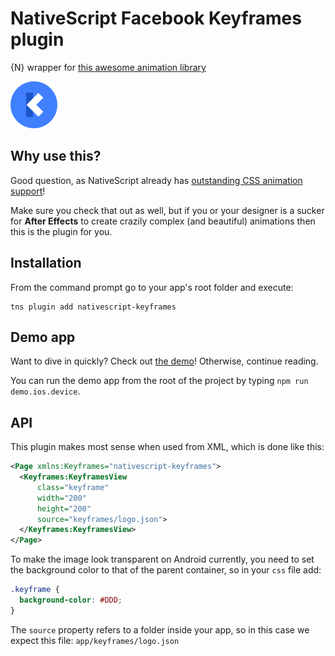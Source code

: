 # NativeScript Facebook Keyframes plugin
{N} wrapper for [this awesome animation library](https://github.com/facebookincubator/Keyframes)

<img src="https://raw.githubusercontent.com/EddyVerbruggen/nativescript-keyframes/master/media/keyframes-logo.png" />

## Why use this?
Good question, as NativeScript already has [outstanding CSS animation support](https://docs.nativescript.org/ui/animation-css.html)!

Make sure you check that out as well, but if you or your designer is a sucker for __After Effects__
to create crazily complex (and beautiful) animations then this is the plugin for you.

## Installation
From the command prompt go to your app's root folder and execute:

```
tns plugin add nativescript-keyframes
```

## Demo app
Want to dive in quickly? Check out [the demo](demo)! Otherwise, continue reading.

You can run the demo app from the root of the project by typing `npm run demo.ios.device`.

## API

This plugin makes most sense when used from XML, which is done like this:

```xml
<Page xmlns:Keyframes="nativescript-keyframes">
  <Keyframes:KeyframesView
      class="keyframe"
      width="200"
      height="200"
      source="keyframes/logo.json">
  </Keyframes:KeyframesView>
</Page>
```

To make the image look transparent on Android currently,
you need to set the background color to that of the parent container, so in your `css` file add:

```css
.keyframe {
  background-color: #DDD;
}
```

The `source` property refers to a folder inside your app,
so in this case we expect this file: `app/keyframes/logo.json`